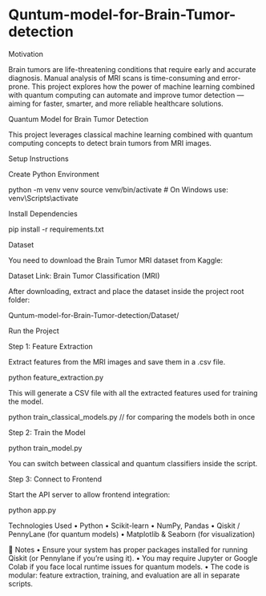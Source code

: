 # Quntum-model-for-Brain-Tumor-detection

Motivation

Brain tumors are life-threatening conditions that require early and accurate diagnosis. Manual analysis of MRI scans is time-consuming and error-prone. This project explores how the power of machine learning combined with quantum computing can automate and improve tumor detection — aiming for faster, smarter, and more reliable healthcare solutions.

Quantum Model for Brain Tumor Detection

This project leverages classical machine learning combined with quantum computing concepts to detect brain tumors from MRI images.

Setup Instructions

Create Python Environment

python -m venv venv
source venv/bin/activate      # On Windows use: venv\Scripts\activate

Install Dependencies

pip install -r requirements.txt

Dataset

You need to download the Brain Tumor MRI dataset from Kaggle:

Dataset Link: Brain Tumor Classification (MRI)

After downloading, extract and place the dataset inside the project root folder:

Quntum-model-for-Brain-Tumor-detection/Dataset/

Run the Project

Step 1: Feature Extraction

Extract features from the MRI images and save them in a .csv file.

python feature_extraction.py

This will generate a CSV file with all the extracted features used for training the model.

python train_classical_models.py   // for comparing the models both in once

Step 2: Train the Model

python train_model.py

You can switch between classical and quantum classifiers inside the script.

Step 3: Connect to Frontend

Start the API server to allow frontend integration:

python app.py


Technologies Used
	•	Python
	•	Scikit-learn
	•	NumPy, Pandas
	•	Qiskit / PennyLane (for quantum models)
	•	Matplotlib & Seaborn (for visualization)


📌 Notes
	•	Ensure your system has proper packages installed for running Qiskit (or Pennylane if you’re using it).
	•	You may require Jupyter or Google Colab if you face local runtime issues for quantum models.
	•	The code is modular: feature extraction, training, and evaluation are all in separate scripts.

